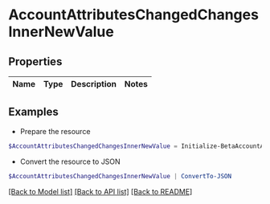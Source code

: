 # AccountAttributesChangedChangesInnerNewValue
## Properties

Name | Type | Description | Notes
------------ | ------------- | ------------- | -------------

## Examples

- Prepare the resource
```powershell
$AccountAttributesChangedChangesInnerNewValue = Initialize-BetaAccountAttributesChangedChangesInnerNewValue 
```

- Convert the resource to JSON
```powershell
$AccountAttributesChangedChangesInnerNewValue | ConvertTo-JSON
```

[[Back to Model list]](../README.md#documentation-for-models) [[Back to API list]](../README.md#documentation-for-api-endpoints) [[Back to README]](../README.md)

